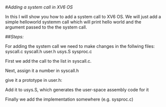#*Adding a system call in XV6 OS*

In this I will show you how to add a system call to XV6 OS. We will just add a simple helloworld systemm call which will print hello world and the argument passed to the the system call.


##*Steps:*

For adding the system call we need to make changes in the follwing files:
syscall.c
syscall.h
user.h
usys.S
sysproc.c

First we add the call to the list in syscall.c.
<!-- ToDo: Add pic -->

Next, assign it a number in syscall.h

<!-- ToDo: Add pic -->


give it a prototype in user.h:


Add it to usys.S, which generates the user-space assembly code for it


Finally we add the implementation somewhere (e.g. sysproc.c)

